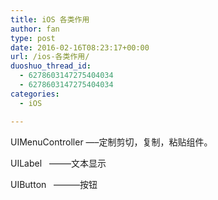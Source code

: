 ```yaml
---
title: iOS 各类作用
author: fan
type: post
date: 2016-02-16T08:23:17+00:00
url: /ios-各类作用/
duoshuo_thread_id:
  - 6278603147275404034
  - 6278603147275404034
categories:
  - iOS

---
```

UIMenuController &#8212;&#8211;定制剪切，复制，粘贴组件。
  
UILabel   &#8212;&#8212;&#8211;文本显示
  
UIButton   &#8212;&#8212;&#8212;按钮
  
&nbsp;